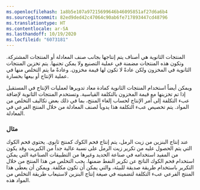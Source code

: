 ```yaml
---
ms.openlocfilehash: 1a8b5e107a97215699646b46095851af27d6a6b4
ms.sourcegitcommit: 82ed9ded42c47064c90ab6fe717893447cd48796
ms.translationtype: HT
ms.contentlocale: ar-SA
ms.lasthandoff: 10/19/2020
ms.locfileid: "6073181"
---
```

المنتجات الثانوية هي أصناف يتم إنتاجها بجانب صنف المعادلة أو المنتجات المشتركة. وتكون هذه المنتجات مضمنة في عملية التصنيع ولا يمكن تجنبها. يتم تخزين المنتجات الثانوية في المخزون ولكن عادةً لا تكون لها قيمة مخزون. وعادةً ما يتم التخلص منها في عملية الإنتاج أو بيعها بخسارة.

ويمكن أيضاً استخدام المنتجات الثانوية كمادة معاد تدويرها لعمليات الإنتاج في المستقبل إذا تم تخزينها مع قيمة المخزون بالتكلفة القياسية. وتستخدم المنتجات الثانوية لإضافة عبء التكلفة إلى أمر الإنتاج لحساب إلغاء المنتج، بما في ذلك بعض تكاليف التخلص من المواد. يتم تخصيص عبء التكلفة هذا يدوياً لصنف المعادلة من خلال المنتج الفرعي في المعادلة.

### <a name="example"></a>مثال

عند إنتاج البنزين من زيت الرمل، يتم إنتاج فحم الكوك كمنتج ثانوي. يحتوي فحم الكوك التي يتم الحصول عليه من تكرير زيت الرمل على نسبة عالية جداً من الكبريت وقد يكون من المفيد استخدامه في صناعة الحديد وغيرها من التطبيقات الصناعية التي يمكن استخدام فحم الكوك الناتج عن تكرير النفط ضمنها. يجب التخلص من هذا المنتج من خلال التكرير باستخدام طريقة صديقة للبيئة، والتي يمكن أن تكون مكلفة. ويمكن أن يعطى هذا المنتج الفرعي عبء التكلفة لتضمينه في صيغة إنتاج البنزين لاستيعاب طريقة التخلص من المواد هذه.
